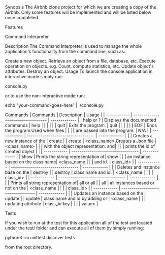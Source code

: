 Synopsis
The Airbnb clone project for which we are creating a copy of the Airbnb. Only some features will be implemented and will be listed below once completed.

Features

Command Interpreter

Description
The Command Interpreter is used to manage the whole application's functionality from the command line, such as:

Create a new object.
Retrieve an object from a file, database, etc.
Execute operation on objects. e.g. Count, compute statistics, etc.
Update object's attributes.
Destroy an object.
Usage
To launch the console application in interactive mode simply run:

console.py

or to use the non-interactive mode run:

echo "your-command-goes-here" | ./console.py

Commands
|   Commands   |           Description              |    Usage      |
| ------------ | ---------------------------------- | ------------- |
| help or ?    | Displays the documented commands   | help          |
|              |                                    |               |
| quit         | Exits the program.                 | quit          |
|              |                                    |               |
| EOF          | Ends the program.Used when files   |               |
|              | are passed into the program.       | N/A           |
| ------------ | ---------------------------------- | ------------- |
|              | Creates a new instance of the      | create        |
| create       | <class_name>.Creates a Json file   | <class_name>  |
|              | with the object representation. and|               |
|              | prints the id of created object    |               |
| ------------ | ---------------------------------- | ------------- |
| show         | Prints the string representation of|    show       |
|              | an instance based on the class name| <class_name   |
|              | and id.                            | class_id>     |
| ------------ | ---------------------------------- | ------------- |
|              | Deletes and instance base on the   | destroy       |
| destroy      | class name and id.                 | <class_name   |
|              |                                    | class_id>     |
| ------------ | ---------------------------------- | ------------- |
|              | Prints all string representation of| all or all    |
| all          | all instances based or not on the  | <class_name   |
|              |                                    | class_id>     |
| ------------ | ---------------------------------- | ------------- |
|              | Updates an instance based on the   | update        |
| update       | class name and id by adding or     | <class_name   |
|              | updating attribute                 | class_id key  |
|              |                                    | value>        |

Tests

If you wish to run at the test for this application all of the test are located under the test/ folder and can execute all of them by simply running:

python3 -m unittest discover tests 

from the root directory.
